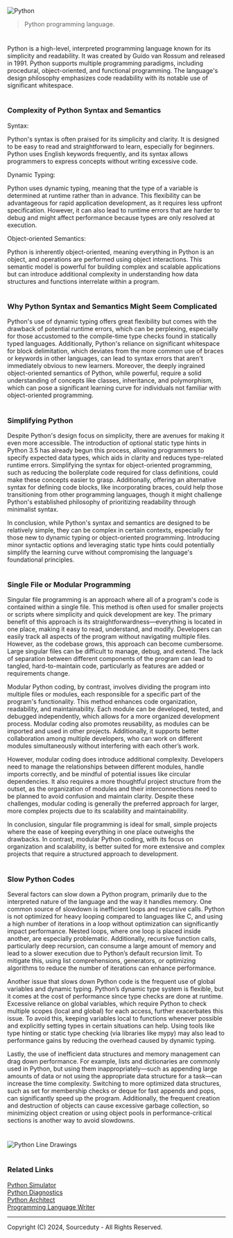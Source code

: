 ![Python](https://github.com/user-attachments/assets/a736b088-592a-4b21-ad97-d00f5c113ce9)

> Python programming language.

#

Python is a high-level, interpreted programming language known for its simplicity and readability. It was created by Guido van Rossum and released in 1991. Python supports multiple programming paradigms, including procedural, object-oriented, and functional programming. The language's design philosophy emphasizes code readability with its notable use of significant whitespace.

#
### Complexity of Python Syntax and Semantics

Syntax:

Python's syntax is often praised for its simplicity and clarity. It is designed to be easy to read and straightforward to learn, especially for beginners. Python uses English keywords frequently, and its syntax allows programmers to express concepts without writing excessive code.

Dynamic Typing:

Python uses dynamic typing, meaning that the type of a variable is determined at runtime rather than in advance. This flexibility can be advantageous for rapid application development, as it requires less upfront specification. However, it can also lead to runtime errors that are harder to debug and might affect performance because types are only resolved at execution.

Object-oriented Semantics:

Python is inherently object-oriented, meaning everything in Python is an object, and operations are performed using object interactions. This semantic model is powerful for building complex and scalable applications but can introduce additional complexity in understanding how data structures and functions interrelate within a program.

#
### Why Python Syntax and Semantics Might Seem Complicated

Python's use of dynamic typing offers great flexibility but comes with the drawback of potential runtime errors, which can be perplexing, especially for those accustomed to the compile-time type checks found in statically typed languages. Additionally, Python's reliance on significant whitespace for block delimitation, which deviates from the more common use of braces or keywords in other languages, can lead to syntax errors that aren't immediately obvious to new learners. Moreover, the deeply ingrained object-oriented semantics of Python, while powerful, require a solid understanding of concepts like classes, inheritance, and polymorphism, which can pose a significant learning curve for individuals not familiar with object-oriented programming.

#
### Simplifying Python

Despite Python's design focus on simplicity, there are avenues for making it even more accessible. The introduction of optional static type hints in Python 3.5 has already begun this process, allowing programmers to specify expected data types, which aids in clarity and reduces type-related runtime errors. Simplifying the syntax for object-oriented programming, such as reducing the boilerplate code required for class definitions, could make these concepts easier to grasp. Additionally, offering an alternative syntax for defining code blocks, like incorporating braces, could help those transitioning from other programming languages, though it might challenge Python's established philosophy of prioritizing readability through minimalist syntax.

In conclusion, while Python's syntax and semantics are designed to be relatively simple, they can be complex in certain contexts, especially for those new to dynamic typing or object-oriented programming. Introducing minor syntactic options and leveraging static type hints could potentially simplify the learning curve without compromising the language's foundational principles.

#
### Single File or Modular Programming

Singular file programming is an approach where all of a program's code is contained within a single file. This method is often used for smaller projects or scripts where simplicity and quick development are key. The primary benefit of this approach is its straightforwardness—everything is located in one place, making it easy to read, understand, and modify. Developers can easily track all aspects of the program without navigating multiple files. However, as the codebase grows, this approach can become cumbersome. Large singular files can be difficult to manage, debug, and extend. The lack of separation between different components of the program can lead to tangled, hard-to-maintain code, particularly as features are added or requirements change.

Modular Python coding, by contrast, involves dividing the program into multiple files or modules, each responsible for a specific part of the program's functionality. This method enhances code organization, readability, and maintainability. Each module can be developed, tested, and debugged independently, which allows for a more organized development process. Modular coding also promotes reusability, as modules can be imported and used in other projects. Additionally, it supports better collaboration among multiple developers, who can work on different modules simultaneously without interfering with each other’s work.

However, modular coding does introduce additional complexity. Developers need to manage the relationships between different modules, handle imports correctly, and be mindful of potential issues like circular dependencies. It also requires a more thoughtful project structure from the outset, as the organization of modules and their interconnections need to be planned to avoid confusion and maintain clarity. Despite these challenges, modular coding is generally the preferred approach for larger, more complex projects due to its scalability and maintainability.

In conclusion, singular file programming is ideal for small, simple projects where the ease of keeping everything in one place outweighs the drawbacks. In contrast, modular Python coding, with its focus on organization and scalability, is better suited for more extensive and complex projects that require a structured approach to development.

#
### Slow Python Codes

Several factors can slow down a Python program, primarily due to the interpreted nature of the language and the way it handles memory. One common source of slowdown is inefficient loops and recursive calls. Python is not optimized for heavy looping compared to languages like C, and using a high number of iterations in a loop without optimization can significantly impact performance. Nested loops, where one loop is placed inside another, are especially problematic. Additionally, recursive function calls, particularly deep recursion, can consume a large amount of memory and lead to a slower execution due to Python’s default recursion limit. To mitigate this, using list comprehensions, generators, or optimizing algorithms to reduce the number of iterations can enhance performance.

Another issue that slows down Python code is the frequent use of global variables and dynamic typing. Python’s dynamic type system is flexible, but it comes at the cost of performance since type checks are done at runtime. Excessive reliance on global variables, which require Python to check multiple scopes (local and global) for each access, further exacerbates this issue. To avoid this, keeping variables local to functions whenever possible and explicitly setting types in certain situations can help. Using tools like type hinting or static type checking (via libraries like mypy) may also lead to performance gains by reducing the overhead caused by dynamic typing.

Lastly, the use of inefficient data structures and memory management can drag down performance. For example, lists and dictionaries are commonly used in Python, but using them inappropriately—such as appending large amounts of data or not using the appropriate data structure for a task—can increase the time complexity. Switching to more optimized data structures, such as set for membership checks or deque for fast appends and pops, can significantly speed up the program. Additionally, the frequent creation and destruction of objects can cause excessive garbage collection, so minimizing object creation or using object pools in performance-critical sections is another way to avoid slowdowns.

#

![Python Line Drawings](https://github.com/user-attachments/assets/d4a615c5-f5fd-458b-8765-c46511c4b275)

#
### Related Links

[Python Simulator](https://chat.openai.com/g/g-NLUSBfccY-python-simulator)
<br>
[Python Diagnostics](https://chat.openai.com/g/g-NnT93PRw6-python-diagnostics)
<br>
[Python Architect](https://chat.openai.com/g/g-ltK2f7Fkk-python-architect)
<br>
[Programming Language Writer](https://github.com/sourceduty/Programming_Language_Writer)

***
Copyright (C) 2024, Sourceduty - All Rights Reserved.
